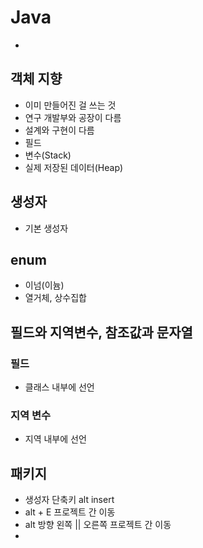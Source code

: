 # Java
- 

## 객체 지향
- 이미 만들어진 걸 쓰는 것
- 연구 개발부와 공장이 다름
- 설계와 구현이 다름
- 필드
- 변수(Stack)
- 실제 저장된 데이터(Heap)


## 생성자
- 기본 생성자

## enum
- 이넘(이늄)
- 열거체, 상수집합

## 필드와 지역변수, 참조값과 문자열
### 필드
- 클래스 내부에 선언
### 지역 변수
- 지역 내부에 선언
## 패키지
- 생성자 단축키 alt insert
- alt + E 프로젝트 간 이동
- alt 방향 왼쪽 || 오른쪽 프로젝트 간 이동
- 